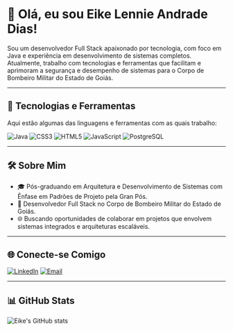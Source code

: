 # 👋 Olá, eu sou Eike Lennie Andrade Dias!

Sou um desenvolvedor Full Stack apaixonado por tecnologia, com foco em Java e experiência em desenvolvimento de sistemas completos. Atualmente, trabalho com tecnologias e ferramentas que facilitam e aprimoram a segurança e desempenho de sistemas para o Corpo de Bombeiro Militar do Estado de Goiás.

---

## 🚀 Tecnologias e Ferramentas

Aqui estão algumas das linguagens e ferramentas com as quais trabalho:

<p align="left">
  <!-- Java -->
  <img src="https://img.shields.io/badge/Java-007396?style=for-the-badge&logo=java&logoColor=white" alt="Java"/>
  <!-- CSS -->
  <img src="https://img.shields.io/badge/CSS3-1572B6?style=for-the-badge&logo=css3&logoColor=white" alt="CSS3"/>
  <!-- HTML -->
  <img src="https://img.shields.io/badge/HTML5-E34F26?style=for-the-badge&logo=html5&logoColor=white" alt="HTML5"/>
  <!-- JavaScript -->
  <img src="https://img.shields.io/badge/JavaScript-F7DF1E?style=for-the-badge&logo=javascript&logoColor=black" alt="JavaScript"/>
  <!-- PostgreSQL -->
  <img src="https://img.shields.io/badge/PostgreSQL-316192?style=for-the-badge&logo=postgresql&logoColor=white" alt="PostgreSQL"/>
</p>

---

## 🛠️ Sobre Mim
- 🎓 Pós-graduando em Arquitetura e Desenvolvimento de Sistemas com Ênfase em Padrões de Projeto pela Gran Pós.
- 💼 Desenvolvedor Full Stack no Corpo de Bombeiro Militar do Estado de Goiás.
- 🌐 Buscando oportunidades de colaborar em projetos que envolvem sistemas integrados e arquiteturas escaláveis.

---

## 🌐 Conecte-se Comigo

[![LinkedIn](https://img.shields.io/badge/LinkedIn-0A66C2?style=for-the-badge&logo=linkedin&logoColor=white)](https://www.linkedin.com/in/eikelennie)
[![Email](https://img.shields.io/badge/Email-D14836?style=for-the-badge&logo=gmail&logoColor=white)](mailto:eikelennie@gmail.com)

---

## 📊 GitHub Stats

<p align="left">
  <img src="https://github-readme-stats.vercel.app/api?username=eikelennieandradedias&show_icons=true&theme=radical" alt="Eike's GitHub stats"/>
</p>
